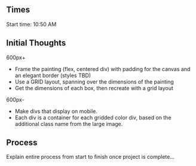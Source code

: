 ## Times

Start time: 10:50 AM

## Initial Thoughts

600px+

- Frame the painting (flex, centered div) with padding for the canvas and an elegant border (styles TBD)
- Use a GRID layout, spanning over the dimensions of the painting
- Get the dimensions of each box, then recreate with a grid layout

600px-

- Make divs that display on mobile.
- Each div is a container for each gridded color div, based on the additional class name from the large image.

## Process

Explain entire process from start to finish once project is complete...
